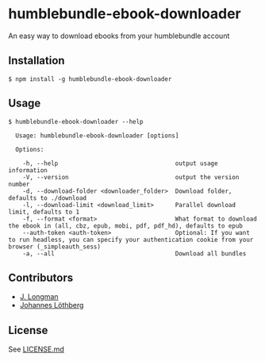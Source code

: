 # humblebundle-ebook-downloader

An easy way to download ebooks from your humblebundle account

## Installation

```shell
$ npm install -g humblebundle-ebook-downloader
```

## Usage

```shell
$ humblebundle-ebook-downloader --help

  Usage: humblebundle-ebook-downloader [options]

  Options:

    -h, --help                                 output usage information
    -V, --version                              output the version number
    -d, --download-folder <downloader_folder>  Download folder, defaults to ./download
    -l, --download-limit <download_limit>      Parallel download limit, defaults to 1
    -f, --format <format>                      What format to download the ebook in (all, cbz, epub, mobi, pdf, pdf_hd), defaults to epub
    --auth-token <auth-token>                  Optional: If you want to run headless, you can specify your authentication cookie from your browser (_simpleauth_sess)
    -a, --all                                  Download all bundles
```

## Contributors
- [J. Longman](https://github.com/jlongman)
- [Johannes Löthberg](https://github.com/kyrias)

## License
See [LICENSE.md](LICENSE.md)
